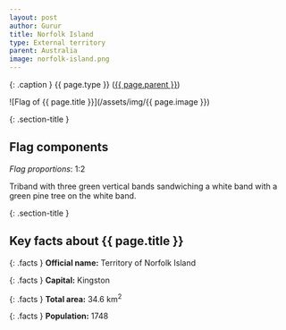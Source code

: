```yaml
---
layout: post
author: Gurur
title: Norfolk Island
type: External territory
parent: Australia
image: norfolk-island.png
---
```

{: .caption }
{{ page.type }} ([{{ page.parent }}](/2019/03/11/australia.html))

![Flag of {{ page.title }}](/assets/img/{{ page.image }})

{: .section-title }
## Flag components

*Flag proportions*: 1:2

Triband with three green vertical bands sandwiching a white band with a green pine tree on the white band.

{: .section-title }
## Key facts about {{ page.title }}

{: .facts }
**Official name:** Territory of Norfolk Island

{: .facts }
**Capital:** Kingston

{: .facts }
**Total area:** 34.6 km<sup>2</sup>

{: .facts }
**Population:** 1748
